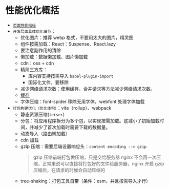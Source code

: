# 性能优化概括

- [`页面性能指标`](./性能优化指标.md)
- `开发层面具体优化细节`：
  - 优化图片：推荐 webp 格式，不要用太大的图片，精灵图
  - 组件按需加载：React：Suspense、React.lazy
  - 要注意副作用的清除
  - 懒加载：数据懒加载、图片懒加载
  - cdn：oss + cdn
  - 精简三方库：
    - 库内容支持按需导入 `babel-plugin-import`
    - 国际化文件，要移除
  - 减少网络请求次数：使用缓存、合并请求等方法减少网络请求次数。
  - [缓存](./缓存.md)
  - 字体压缩：font-spider 移除无用字体，webfont 处理字体加载
- `打包构建优化（优化体积）`：vite（rollup）、webpack
  - 静态资源压缩(`terser`)
  - 分包：将应用程序拆分为多个包，以实现按需加载。这减小了初始加载时间，并减少了首次加载时需要下载的数据量。
  - 动态导入（路由懒加载）
  - cdn 加载
  - gzip 压缩：需要后端设置响应头：`content encoding --> gzip`
    > gzip 压缩前端打包做压缩，只是交给服务器 nginx 不会再一次压缩，正常来说可以直接将打包好的文件给服务器，nginx 开启 gzip 压缩后，在请求的时候会自动压缩的
  - tree-shaking：打包工具自带（条件：esm，并且按需导入才行）
